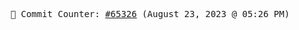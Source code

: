 <p align="center">
    <samp>
        📮 Commit Counter: <a href="https://github.com/Javascript-void0/Javascript-void0/commits/main">#65326</a> (August 23, 2023 @ 05:26 PM)
    </samp>
</p>